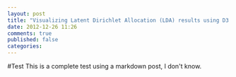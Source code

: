 ```yaml
---
layout: post
title: "Visualizing Latent Dirichlet Allocation (LDA) results using D3.js"
date: 2012-12-26 11:26
comments: true
published: false
categories: 
---
```


#Test
This is a complete test using a markdown post, I don't know.
